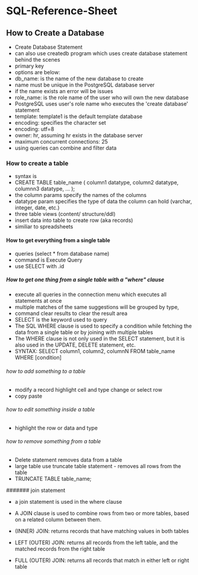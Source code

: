 # SQL-Reference-Sheet

## How to Create a Database

- Create Database Statement
- can also use createdb program which uses create database statement behind the scenes
- primary key
- options are below:
- db_name: is the name of the new database to create
- name must be unique in the PostgreSQL database server
- if the name exists an error will be issues
- role_name: is the role name of the user who will own the new database
- PostgreSQL uses user's role name who executes the 'create database' statement
- template: template1 is the default template database
- encoding: specifies the character set
- encoding: utf=8
- owner: hr, assuming hr exists in the database server
- maximum concurrent connections: 25
- using queries can combine and filter data

### How to create a table

- syntax is
- CREATE TABLE table_name (
  column1 datatype,
  column2 datatype,
  columnn3 datatype,
  ...
  );
- the column params specify the names of the columns
- datatype param specifies the type of data the column can hold (varchar, integer, date, etc.)
- three table views (content/ structure/ddl)
- insert data into table to create row (aka records)
- similiar to spreadsheets

#### How to get everything from a single table

- queries (select \* from database name)
- command is Execute Query
- use SELECT with .id

##### How to get one thing from a single table with a "where" clause

- execute all queries in the connection menu which executes all statements at once
- multiple matches of the same suggestions will be grouped by type,
- command clear results to clear the result area
- SELECT is the keyword used to query
- The SQL WHERE clause is used to specify a condition while fetching the data from a single table or by joining with multiple tables
- The WHERE clause is not only used in the SELECT statement, but it is also used in the UPDATE, DELETE statement, etc.
- SYNTAX: SELECT column1, column2, columnN 
FROM table_name
WHERE [condition]

###### how to add something to a table

- modify a record highlight cell and type change or select row
- copy paste

###### how to edit something inside a table

- highlight the row or data and type

###### how to remove something from a table

- Delete statement removes data from a table
- large table use truncate table statement - removes all rows from the table
- TRUNCATE TABLE table_name;


####### join statement

- a join statement is used in the where clause

- A JOIN clause is used to combine rows from two or more tables, based on a related column between them.
- (INNER) JOIN: returns records that have matching values in both tables
- LEFT (OUTER) JOIN: returns all records from the left table, and the matched records from the right table
- FULL (OUTER) JOIN: returns all records that match in either left or right table
